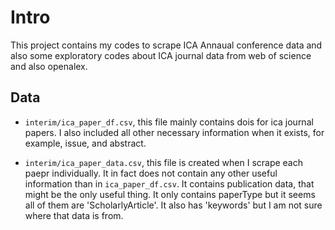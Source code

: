 # Intro

This project contains my codes to scrape ICA Annaual conference data and also some exploratory codes about ICA journal data from web of science and also openalex. 

## Data

- `interim/ica_paper_df.csv`, this file mainly contains dois for ica journal papers. I also included all other necessary information when it exists, for example, issue, and abstract. 

- `interim/ica_paper_data.csv`, this file is created when I scrape each paepr individually. It in fact does not contain any other useful information than in `ica_paper_df.csv`. It contains publication data, that might be the only useful thing. It only contains paperType but it seems all of them are 'ScholarlyArticle'. It also has 'keywords' but I am not sure where that data is from. 

